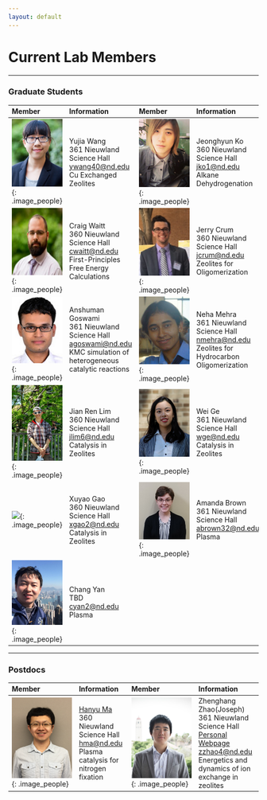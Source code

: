 ```yaml
---
layout: default
---
```

# Current Lab Members

* * *
### Graduate Students

| Member | Information | Member | Information|
|:------------ |:------------|:---------------------|:------------------------|
|![](/group_data/people_photos/ywang40.jpg){: .image_people}|Yujia Wang<br/>361 Nieuwland Science Hall<br/>[ywang40@nd.edu](mailto:ywang40@nd.edu)<br/>Cu Exchanged Zeolites |![](/group_data/people_photos/jko1.jpg){: .image_people}|Jeonghyun Ko<br/>360 Nieuwland Science Hall<br/>[jko1@nd.edu](mailto:jko1@nd.edu)<br/>Alkane Dehydrogenation
|![](/group_data/people_photos/cwaitt.jpeg){: .image_people}|Craig Waitt<br/>360 Nieuwland Science Hall<br/>[cwaitt@nd.edu](mailto:cwaitt@nd.edu)<br/>First-Principles Free Energy Calculations |![](/group_data/people_photos/jcrum.jpg){: .image_people}|Jerry Crum<br/>360 Nieuwland Science Hall<br/>[jcrum@nd.edu](mailto:jcrum@nd.edu)<br/>Zeolites for Oligomerization
|![](/group_data/people_photos/agoswami.JPG){: .image_people}|Anshuman Goswami<br/>361 Nieuwland Science Hall<br/>[agoswami@nd.edu](mailto:agoswami@nd.edu)<br/>KMC simulation of heterogeneous<br/>catalytic reactions |![](/group_data/people_photos/nmehra.png){: .image_people}|Neha Mehra<br/>361 Nieuwland Science Hall<br/>[nmehra@nd.edu](mailto:nmehra@nd.edu)<br/>Zeolites for Hydrocarbon Oligomerization
|![](/group_data/people_photos/jlim6.jpg){: .image_people}|Jian Ren Lim<br/>360 Nieuwland Science Hall<br/>[jlim6@nd.edu](mailto:jlim6@nd.edu)<br/>Catalysis in Zeolites |![](/group_data/people_photos/wge.jpg){: .image_people}|Wei Ge<br/>361 Nieuwland Science Hall<br/>[wge@nd.edu](mailto:wge@nd.edu) <br/>Catalysis in Zeolites
|![](/group_data/people_photos/){: .image_people}|Xuyao Gao<br/>360 Nieuwland Science Hall<br/>[xgao2@nd.edu](mailto:xgao2@nd.edu)<br/>Catalysis in Zeolites |![](/group_data/people_photos/abrown32.jpg){: .image_people}|Amanda Brown<br/>361 Nieuwland Science Hall<br/>[abrown32@nd.edu](mailto:abrown32@nd.edu)<br/>Plasma
|![](/group_data/people_photos/cyan2.png){: .image_people}|Chang Yan<br/>TBD<br/>[cyan2@nd.edu](mailto:cyan2@nd.edu)<br/>Plasma

* * *
### Postdocs

| Member | Information | Member | Information|
|:------------ |:------------|:---------------------|:------------------------|
|![](/group_data/people_photos/hma.jpg){: .image_people}|[Hanyu Ma](https://hanyuma.github.io)<br/>360 Nieuwland Science Hall<br/>[hma@nd.edu](mailto:hma@nd.edu)<br/>Plasma catalysis for nitrogen fixation|![](/group_data/people_photos/zzhao4.jpg){: .image_people}|Zhenghang Zhao(Joseph)<br/>361 Nieuwland Science Hall<br/>[Personal Webpage](http://zhenghangzhao.github.io)<br/>[zzhao4@nd.edu](mailto:zzhao4@nd.edu)<br/>Energetics and dynamics of ion exchange in zeolites
